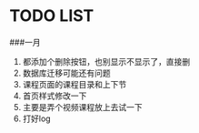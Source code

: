 TODO LIST
======

###一月
1. 都添加个删除按钮，也别显示不显示了，直接删
3. 数据库迁移可能还有问题
4. 课程页面的课程目录和上下节
4. 首页样式修改一下
5. 主要是弄个视频课程放上去试一下
6. 打好log

